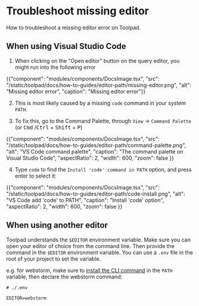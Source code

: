 # Troubleshoot missing editor

<p class="description">How to troubleshoot a missing editor error on Toolpad.</p>

## When using Visual Studio Code

1. When clicking on the "Open editor" button on the query editor, you might run into the following error

{{"component": "modules/components/DocsImage.tsx", "src": "/static/toolpad/docs/how-to-guides/editor-path/missing-editor.png", "alt": "Missing editor error", "caption": "Missing editor error"}}

2. This is most likely caused by a missing `code` command in your system `PATH`.

3. To fix this, go to the Command Palette, through `View` &rarr; `Command Palette` (or <kbd>Cmd</kbd> /<kbd>Ctrl</kbd> + <kbd>Shift</kbd> + <kbd>P</kbd>)

{{"component": "modules/components/DocsImage.tsx", "src": "/static/toolpad/docs/how-to-guides/editor-path/command-palette.png", "alt": "VS Code command palette", "caption": "The command palette on Visual Studio Code", "aspectRatio": 2, "width": 600, "zoom": false }}

4. Type `code` to find the `Install 'code' command in PATH` option, and press enter to select it:

{{"component": "modules/components/DocsImage.tsx", "src": "/static/toolpad/docs/how-to-guides/editor-path/code-install.png", "alt": "VS Code add 'code' to PATH", "caption": "Install 'code' option", "aspectRatio": 2, "width": 600, "zoom": false }}

## When using another editor

Toolpad understands the `$EDITOR` environment variable. Make sure you can open your editor of choice from the command line. Then provide the command in the `$EDITOR` environment variable. You can use a `.env` file in the root of your project to set the variable.

e.g. for webstorm, make sure to [install the CLI command](https://www.jetbrains.com/help/webstorm/working-with-the-ide-features-from-command-line.html#standalone) in the `PATH` variable, then declare the webstorm command:

```
# ./.env

EDITOR=webstorm
```
